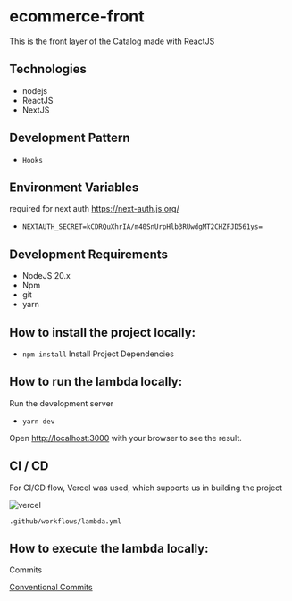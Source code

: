 # ecommerce-front

This is the front layer of the Catalog made with ReactJS

## Technologies

* nodejs
* ReactJS
* NextJS

## Development Pattern

* `Hooks`

## Environment Variables

required for next auth https://next-auth.js.org/

* `NEXTAUTH_SECRET=kCDRQuXhrIA/m40SnUrpHlb3RUwdgMT2CHZFJD561ys=`  

## Development Requirements

- NodeJS 20.x
- Npm
- git
- yarn

## How to install the project locally:

* `npm install`          Install Project Dependencies

## How to run the lambda locally:

Run the development server

* `yarn dev`

Open [http://localhost:3000](http://localhost:3000) with your browser to see the result.     

## CI / CD

For CI/CD flow, Vercel was used, which supports us in building the project

![vercel](https://i.imgur.com/EHTDwLm.png)

`.github/workflows/lambda.yml` 

## How to execute the lambda locally:

Commits

[Conventional Commits](https://www.conventionalcommits.org/en/v1.0.0/)
